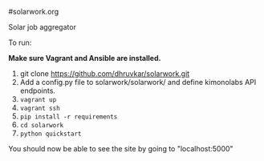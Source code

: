 #solarwork.org

Solar job aggregator

To run:

**Make sure Vagrant and Ansible are installed.**
1. git clone https://github.com/dhruvkar/solarwork.git
1. Add a config.py file to solarwork/solarwork/ and define kimonolabs API endpoints.
1. `vagrant up`
1. `vagrant ssh`
1. `pip install -r requirements`
1. `cd solarwork`
1. `python quickstart`

You should now be able to see the site by going to "localhost:5000"
